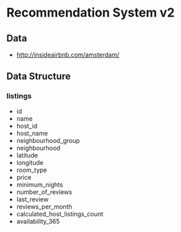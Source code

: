 # Recommendation System v2

## Data

- http://insideairbnb.com/amsterdam/


## Data Structure

### listings

- id
- name
- host_id
- host_name
- neighbourhood_group
- neighbourhood
- latitude
-	longitude
-	room_type
-	price
-	minimum_nights
-	number_of_reviews
-	last_review
-	reviews_per_month
-	calculated_host_listings_count
-	availability_365
